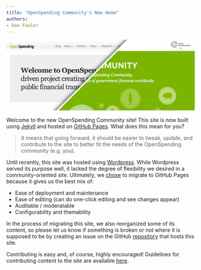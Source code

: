 ```yaml
---
title: "OpenSpending Community's New Home"
authors:
- Dan Fowler
---
```


![Hello](/img/blog/2015/07/migration.png)

Welcome to the new OpenSpending Community site!  This site is now
built using [Jekyll](http://jekyllrb.com/) and hosted on
[GitHub Pages](https://pages.github.com/).  What does this mean for
you?

> It means that going forward, it should be easier to tweak, update,
  and contribute to the site to better fit the needs of the
  OpenSpending community (e.g. you).

Until recently, this site was hosted using
[Wordpress](https://wordpress.org/).  While Wordpress served its
purpose well, it lacked the degree of flexibility we desired in a
community-oriented site.  Ultimately, we
[chose](https://discuss.okfn.org/t/openspending-community-website-migration-2015/330)
to migrate to GitHub Pages because it gives us the best mix of:

- Ease of deployment and maintenance
- Ease of editing (can do one-click editing and see changes appear)
- Auditable / moderatable
- Configurability and themability

In the process of migrating this site, we also reorganized some of its
content, so please let us know if something is broken or not where it
is supposed to be by creating an issue on the GitHub
[repository](https://github.com/openspending/dotorg/issues/) that hosts this
site.

Contributing is easy and, of course, highly encouraged!  Guidelines
for contributing content to the site are available
[here](http://community.openspending.org/meta/contribute/).
